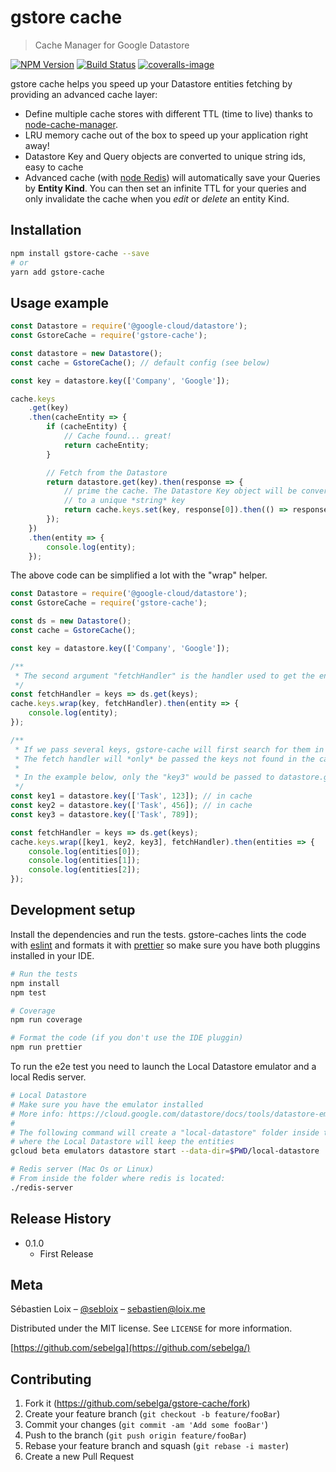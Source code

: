 <!-- README template from
https://raw.githubusercontent.com/dbader/readme-template/master/README.md
-->

# gstore cache

> Cache Manager for Google Datastore

[![NPM Version][npm-image]][npm-url]
[![Build Status][travis-image]][travis-url]
[![coveralls-image]][coveralls-url]

gstore cache helps you speed up your Datastore entities fetching by providing an advanced cache layer:

* Define multiple cache stores with different TTL (time to live) thanks to [node-cache-manager](https://github.com/BryanDonovan/node-cache-manager).
* LRU memory cache out of the box to speed up your application right away!
* Datastore Key and Query objects are converted to unique string ids, easy to cache
* Advanced cache (with [node Redis](https://github.com/NodeRedis/node_redis)) will automatically save your Queries by **Entity Kind**. You can then set an infinite TTL for your queries and only invalidate the cache when you _edit_ or _delete_ an entity Kind.

## Installation

```sh
npm install gstore-cache --save
# or
yarn add gstore-cache
```

## Usage example

```js
const Datastore = require('@google-cloud/datastore');
const GstoreCache = require('gstore-cache');

const datastore = new Datastore();
const cache = GstoreCache(); // default config (see below)

const key = datastore.key(['Company', 'Google']);

cache.keys
    .get(key)
    .then(cacheEntity => {
        if (cacheEntity) {
            // Cache found... great!
            return cacheEntity;
        }

        // Fetch from the Datastore
        return datastore.get(key).then(response => {
            // prime the cache. The Datastore Key object will be converted
            // to a unique *string* key
            return cache.keys.set(key, response[0]).then(() => response[0]);
        });
    })
    .then(entity => {
        console.log(entity);
    });
```

The above code can be simplified a lot with the "wrap" helper.

```js
const Datastore = require('@google-cloud/datastore');
const GstoreCache = require('gstore-cache');

const ds = new Datastore();
const cache = GstoreCache();

const key = datastore.key(['Company', 'Google']);

/**
 * The second argument "fetchHandler" is the handler used to get the entities if the key is not found in the cache
 */
const fetchHandler = keys => ds.get(keys);
cache.keys.wrap(key, fetchHandler).then(entity => {
    console.log(entity);
});

/**
 * If we pass several keys, gstore-cache will first search for them in the cache.
 * The fetch handler will *only* be passed the keys not found in the cache.
 *
 * In the example below, only the "key3" would be passed to datastore.get() method
 */
const key1 = datastore.key(['Task', 123]); // in cache
const key2 = datastore.key(['Task', 456]); // in cache
const key3 = datastore.key(['Task', 789]);

const fetchHandler = keys => ds.get(keys);
cache.keys.wrap([key1, key2, key3], fetchHandler).then(entities => {
    console.log(entities[0]);
    console.log(entities[1]);
    console.log(entities[2]);
});
```

## Development setup

Install the dependencies and run the tests. gstore-caches lints the code with [eslint](https://eslint.org/) and formats it with [prettier](https://prettier.io/) so make sure you have both pluggins installed in your IDE.

```sh
# Run the tests
npm install
npm test

# Coverage
npm run coverage

# Format the code (if you don't use the IDE pluggin)
npm run prettier
```

To run the e2e test you need to launch the Local Datastore emulator and a local Redis server.

```sh
# Local Datastore
# Make sure you have the emulator installed
# More info: https://cloud.google.com/datastore/docs/tools/datastore-emulator
#
# The following command will create a "local-datastore" folder inside the project
# where the Local Datastore will keep the entities
gcloud beta emulators datastore start --data-dir=$PWD/local-datastore

# Redis server (Mac Os or Linux)
# From inside the folder where redis is located:
./redis-server
```

## Release History

* 0.1.0
    * First Release

## Meta

Sébastien Loix – [@sebloix](https://twitter.com/sebloix) – sebastien@loix.me

Distributed under the MIT license. See `LICENSE` for more information.

[https://github.com/sebelga](https://github.com/sebelga/)

## Contributing

1. Fork it (<https://github.com/sebelga/gstore-cache/fork>)
2. Create your feature branch (`git checkout -b feature/fooBar`)
3. Commit your changes (`git commit -am 'Add some fooBar'`)
4. Push to the branch (`git push origin feature/fooBar`)
5. Rebase your feature branch and squash (`git rebase -i master`)
6. Create a new Pull Request

<!-- Markdown link & img dfn's -->

[npm-image]: https://img.shields.io/npm/v/gstore-cache.svg?style=flat-square
[npm-url]: https://npmjs.org/package/gstore-cache
[travis-image]: https://img.shields.io/travis/sebelga/gstore-cache/master.svg?style=flat-square
[travis-url]: https://travis-ci.org/sebelga/gstore-cache
[coveralls-image]: https://img.shields.io/coveralls/github/sebelga/gstore-cache.svg
[coveralls-url]: https://coveralls.io/github/sebelga/gstore-cache?branch=master
